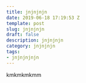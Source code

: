 ```yaml
---
title: jnjnjnjn
date: 2019-06-18 17:19:53 Z
template: post
slug: jnjnjnjn
draft: false
description: jnjnjnjn
category: jnjnjnjn
tags:
- jnjnjnjnjn
---
```


kmkmkmkmm
